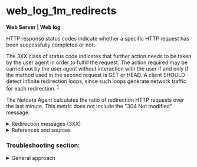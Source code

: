 # web_log_1m_redirects

**Web Server | Web log**

HTTP response status codes indicate whether a specific HTTP request has been successfully completed
or not.

The 3XX class of status code indicates that further action needs to be taken by the user agent in
order to fulfill the request. The action required may be carried out by the user agent without
interaction with the user if and only if the method used in the second request is GET or HEAD. A
client SHOULD detect infinite redirection loops, since such loops generate network traffic for each
redirection. <sup> [1](https://datatracker.ietf.org/doc/html/rfc2616#section-10.3) </sup>

The Netdata Agent calculates the ratio of redirection HTTP requests over the last minute. This
metric does not include the
"304 Not modified" message.

<details>
  <summary>Redirection messages (3XX)</summary>

The redirect messages below contain the descriptions as provided by
Mozilla.<sup> [2](https://developer.mozilla.org/en-US/docs/Web/HTTP/Status#redirection_messages) </sup>

- _300 Multiple Choice_: The request has more than one possible response. The user agent or user
  should choose one of them. (There is no standardized way of choosing one of the responses, but
  HTML links to the possibilities are recommended so the user can pick.)

- _301 Moved Permanently_: The URL of the requested resource has been changed permanently. The new
  URL is given in the response.

- _302 Found_: This response code means that the URI of requested resource has been changed
  temporarily. Further changes in the URI might be made in the future. Therefore, this same URI
  should be used by the client in future requests.

- _303 See Other_: The server sent this response to direct the client to get the requested resource
  at another URI with a GET request.

- _304 Not Modified_: This is used for caching purposes. It tells the client that the response has
  not been modified, so the client can continue to use the same cached version of the response.

- _305 Use Proxy_: Defined in a previous version of the HTTP specification to indicate that a
  requested response must be accessed by a proxy. It has been deprecated due to security concerns
  regarding in-band configuration of a proxy.

- _306 unused_: This response code is no longer used; it is just reserved. It was used in a previous
  version of the HTTP/1.1 specification.

- _307 Temporary Redirect_: The server sends this response to direct the client to get the requested
  resource at another URI with same method that was used in the prior request. This has the same
  semantics as the 302 Found HTTP response code, with the exception that the user agent must not
  change the HTTP method used: if a POST was used in the first request, a POST must be used in the
  second request.

- _308 Permanent Redirect_: This means that the resource is now permanently located at another URI,
  specified by the Location: HTTP Response header. This has the same semantics as the 301 Moved
  Permanently HTTP response code, with the exception that the user agent must not change the HTTP
  method used: if a POST was used in the first request, a POST must be used in the second request.

</details>


<details>
  <summary>References and sources</summary>

1. [3XX codes in the HTTP protocol](https://datatracker.ietf.org/doc/html/rfc2616#section-10.3)

2. [HTTP redirection messages on Mozilla](https://developer.mozilla.org/en-US/docs/Web/HTTP/Status#redirection_messages)

</details>

### Troubleshooting section:

<details>
<summary>General approach</summary>

You can identify exactly what HTTP response code your web server send back to your clients, by opening the Netdata
dashboard and inspecting the `detailed_response_codes` chart for your web server. This chart keeps
track of exactly what error codes your web server sends out.

You should also check the server error logs. For example, web servers such as Apache or Nginx
produce and error logs, by default under `/var/log/{nginx, apache2}/{access.log, error.log}`

</details>



